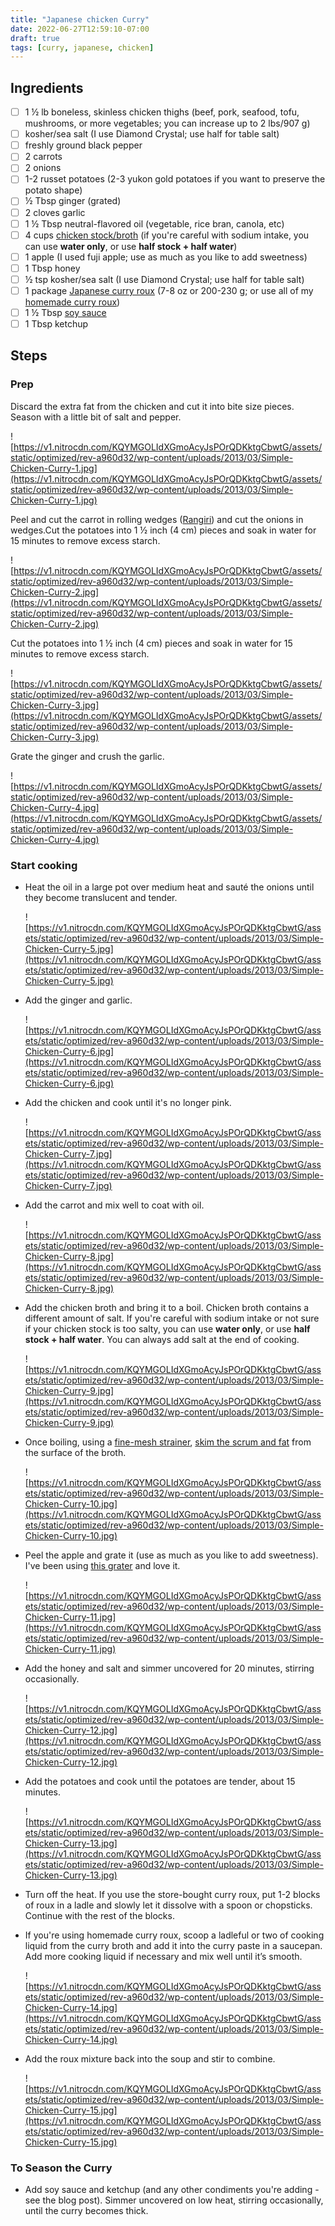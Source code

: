 ```yaml
---
title: "Japanese chicken Curry"
date: 2022-06-27T12:59:10-07:00
draft: true
tags: [curry, japanese, chicken]
---
```


## Ingredients

- [ ]  1 ½ lb boneless, skinless chicken thighs (beef, pork, seafood, tofu, mushrooms, or more vegetables; you can increase up to 2 lbs/907 g)
- [ ]  kosher/sea salt (I use Diamond Crystal; use half for table salt)
- [ ]  freshly ground black pepper
- [ ]  2 carrots
- [ ]  2 onions
- [ ]  1-2 russet potatoes (2-3 yukon gold potatoes if you want to preserve the potato shape)
- [ ]  ½ Tbsp ginger (grated)
- [ ]  2 cloves garlic
- [ ]  1 ½ Tbsp neutral-flavored oil (vegetable, rice bran, canola, etc)
- [ ]  4 cups [chicken stock/broth](https://www.justonecookbook.com/homemade-chicken-stock/)  (if you're careful with sodium intake, you can use **water only**, or use **half stock + half water**)
- [ ]  1 apple (I used fuji apple; use as much as you like to add sweetness)
- [ ]  1 Tbsp honey
- [ ]  ½ tsp kosher/sea salt (I use Diamond Crystal; use half for table salt)
- [ ]  1 package [Japanese curry roux](https://www.justonecookbook.com/japanese-curry-sauce-mix-roux/) (7-8 oz or 200-230 g; or use all of my [homemade curry roux](https://www.justonecookbook.com/how-to-make-curry-roux/))
- [ ]  1 ½ Tbsp [soy sauce](https://www.justonecookbook.com/soy-sauce/)
- [ ]  1 Tbsp ketchup

## Steps

### Prep

Discard the extra fat from the chicken and cut it into bite size pieces. Season with a little bit of salt and pepper.

![https://v1.nitrocdn.com/KQYMGOLIdXGmoAcyJsPOrQDKktgCbwtG/assets/static/optimized/rev-a960d32/wp-content/uploads/2013/03/Simple-Chicken-Curry-1.jpg](https://v1.nitrocdn.com/KQYMGOLIdXGmoAcyJsPOrQDKktgCbwtG/assets/static/optimized/rev-a960d32/wp-content/uploads/2013/03/Simple-Chicken-Curry-1.jpg)

Peel and cut the carrot in rolling wedges ([Rangiri](https://www.justonecookbook.com/rangiri/)) and cut the onions in wedges.Cut the potatoes into 1 ½ inch (4 cm) pieces and soak in water for 15 minutes to remove excess starch.

![https://v1.nitrocdn.com/KQYMGOLIdXGmoAcyJsPOrQDKktgCbwtG/assets/static/optimized/rev-a960d32/wp-content/uploads/2013/03/Simple-Chicken-Curry-2.jpg](https://v1.nitrocdn.com/KQYMGOLIdXGmoAcyJsPOrQDKktgCbwtG/assets/static/optimized/rev-a960d32/wp-content/uploads/2013/03/Simple-Chicken-Curry-2.jpg)

Cut the potatoes into 1 ½ inch (4 cm) pieces and soak in water for 15 minutes to remove excess starch.

![https://v1.nitrocdn.com/KQYMGOLIdXGmoAcyJsPOrQDKktgCbwtG/assets/static/optimized/rev-a960d32/wp-content/uploads/2013/03/Simple-Chicken-Curry-3.jpg](https://v1.nitrocdn.com/KQYMGOLIdXGmoAcyJsPOrQDKktgCbwtG/assets/static/optimized/rev-a960d32/wp-content/uploads/2013/03/Simple-Chicken-Curry-3.jpg)

Grate the ginger and crush the garlic.

![https://v1.nitrocdn.com/KQYMGOLIdXGmoAcyJsPOrQDKktgCbwtG/assets/static/optimized/rev-a960d32/wp-content/uploads/2013/03/Simple-Chicken-Curry-4.jpg](https://v1.nitrocdn.com/KQYMGOLIdXGmoAcyJsPOrQDKktgCbwtG/assets/static/optimized/rev-a960d32/wp-content/uploads/2013/03/Simple-Chicken-Curry-4.jpg)

### Start cooking

- Heat the oil in a large pot over medium heat and sauté the onions until they become translucent and tender.
    
    ![https://v1.nitrocdn.com/KQYMGOLIdXGmoAcyJsPOrQDKktgCbwtG/assets/static/optimized/rev-a960d32/wp-content/uploads/2013/03/Simple-Chicken-Curry-5.jpg](https://v1.nitrocdn.com/KQYMGOLIdXGmoAcyJsPOrQDKktgCbwtG/assets/static/optimized/rev-a960d32/wp-content/uploads/2013/03/Simple-Chicken-Curry-5.jpg)
    
- Add the ginger and garlic.
    
    ![https://v1.nitrocdn.com/KQYMGOLIdXGmoAcyJsPOrQDKktgCbwtG/assets/static/optimized/rev-a960d32/wp-content/uploads/2013/03/Simple-Chicken-Curry-6.jpg](https://v1.nitrocdn.com/KQYMGOLIdXGmoAcyJsPOrQDKktgCbwtG/assets/static/optimized/rev-a960d32/wp-content/uploads/2013/03/Simple-Chicken-Curry-6.jpg)
    
- Add the chicken and cook until it's no longer pink.
    
    ![https://v1.nitrocdn.com/KQYMGOLIdXGmoAcyJsPOrQDKktgCbwtG/assets/static/optimized/rev-a960d32/wp-content/uploads/2013/03/Simple-Chicken-Curry-7.jpg](https://v1.nitrocdn.com/KQYMGOLIdXGmoAcyJsPOrQDKktgCbwtG/assets/static/optimized/rev-a960d32/wp-content/uploads/2013/03/Simple-Chicken-Curry-7.jpg)
    
- Add the carrot and mix well to coat with oil.
    
    ![https://v1.nitrocdn.com/KQYMGOLIdXGmoAcyJsPOrQDKktgCbwtG/assets/static/optimized/rev-a960d32/wp-content/uploads/2013/03/Simple-Chicken-Curry-8.jpg](https://v1.nitrocdn.com/KQYMGOLIdXGmoAcyJsPOrQDKktgCbwtG/assets/static/optimized/rev-a960d32/wp-content/uploads/2013/03/Simple-Chicken-Curry-8.jpg)
    
- Add the chicken broth and bring it to a boil. Chicken broth contains a
different amount of salt. If you're careful with sodium intake or not
sure if your chicken stock is too salty, you can use **water only**, or use **half stock + half water**. You can always add salt at the end of cooking.
    
    ![https://v1.nitrocdn.com/KQYMGOLIdXGmoAcyJsPOrQDKktgCbwtG/assets/static/optimized/rev-a960d32/wp-content/uploads/2013/03/Simple-Chicken-Curry-9.jpg](https://v1.nitrocdn.com/KQYMGOLIdXGmoAcyJsPOrQDKktgCbwtG/assets/static/optimized/rev-a960d32/wp-content/uploads/2013/03/Simple-Chicken-Curry-9.jpg)
    
- Once boiling, using a [fine-mesh strainer](https://amzn.to/2KxVavi), [skim the scrum and fat](https://www.justonecookbook.com/how-to-skim-off-the-scum-and-fat-from-soups-and-stocks/) from the surface of the broth.
    
    ![https://v1.nitrocdn.com/KQYMGOLIdXGmoAcyJsPOrQDKktgCbwtG/assets/static/optimized/rev-a960d32/wp-content/uploads/2013/03/Simple-Chicken-Curry-10.jpg](https://v1.nitrocdn.com/KQYMGOLIdXGmoAcyJsPOrQDKktgCbwtG/assets/static/optimized/rev-a960d32/wp-content/uploads/2013/03/Simple-Chicken-Curry-10.jpg)
    
- Peel the apple and grate it (use as much as you like to add sweetness). I've been using [this grater](https://amzn.to/3szp2se) and love it.
    
    ![https://v1.nitrocdn.com/KQYMGOLIdXGmoAcyJsPOrQDKktgCbwtG/assets/static/optimized/rev-a960d32/wp-content/uploads/2013/03/Simple-Chicken-Curry-11.jpg](https://v1.nitrocdn.com/KQYMGOLIdXGmoAcyJsPOrQDKktgCbwtG/assets/static/optimized/rev-a960d32/wp-content/uploads/2013/03/Simple-Chicken-Curry-11.jpg)
    
- Add the honey and salt and simmer uncovered for 20 minutes, stirring occasionally.
    
    ![https://v1.nitrocdn.com/KQYMGOLIdXGmoAcyJsPOrQDKktgCbwtG/assets/static/optimized/rev-a960d32/wp-content/uploads/2013/03/Simple-Chicken-Curry-12.jpg](https://v1.nitrocdn.com/KQYMGOLIdXGmoAcyJsPOrQDKktgCbwtG/assets/static/optimized/rev-a960d32/wp-content/uploads/2013/03/Simple-Chicken-Curry-12.jpg)
    
- Add the potatoes and cook until the potatoes are tender, about 15 minutes.
    
    ![https://v1.nitrocdn.com/KQYMGOLIdXGmoAcyJsPOrQDKktgCbwtG/assets/static/optimized/rev-a960d32/wp-content/uploads/2013/03/Simple-Chicken-Curry-13.jpg](https://v1.nitrocdn.com/KQYMGOLIdXGmoAcyJsPOrQDKktgCbwtG/assets/static/optimized/rev-a960d32/wp-content/uploads/2013/03/Simple-Chicken-Curry-13.jpg)
    

- Turn off the heat. If you use the store-bought curry roux, put 1-2 blocks of roux in a ladle and slowly let it dissolve with a spoon or chopsticks.
Continue with the rest of the blocks.
- If you're using homemade curry roux, scoop a ladleful or two of cooking
liquid from the curry broth and add it into the curry paste in a
saucepan. Add more cooking liquid if necessary and mix well until it’s
smooth.
    
    ![https://v1.nitrocdn.com/KQYMGOLIdXGmoAcyJsPOrQDKktgCbwtG/assets/static/optimized/rev-a960d32/wp-content/uploads/2013/03/Simple-Chicken-Curry-14.jpg](https://v1.nitrocdn.com/KQYMGOLIdXGmoAcyJsPOrQDKktgCbwtG/assets/static/optimized/rev-a960d32/wp-content/uploads/2013/03/Simple-Chicken-Curry-14.jpg)
    
- Add the roux mixture back into the soup and stir to combine.
    
    ![https://v1.nitrocdn.com/KQYMGOLIdXGmoAcyJsPOrQDKktgCbwtG/assets/static/optimized/rev-a960d32/wp-content/uploads/2013/03/Simple-Chicken-Curry-15.jpg](https://v1.nitrocdn.com/KQYMGOLIdXGmoAcyJsPOrQDKktgCbwtG/assets/static/optimized/rev-a960d32/wp-content/uploads/2013/03/Simple-Chicken-Curry-15.jpg)
    

### To Season the Curry

- Add soy sauce and ketchup (and any other condiments you're adding - see the blog post). Simmer uncovered on low heat, stirring occasionally, until
the curry becomes thick.